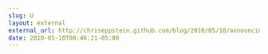 ```yaml
---
slug: U
layout: external
external_url: http://chriseppstein.github.com/blog/2010/05/10/announcing-the-v0.10-release/
date: 2010-05-10T08:46:21-05:00
---
```

